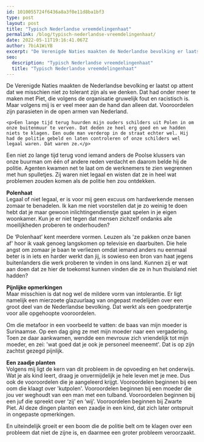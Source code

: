 ```yaml
---
id: 1010055724f6436a8a3f0e11d8ba1bf3
type: post
layout: post
title: "Typisch Nederlandse vreemdelingenhaat"
permalink: /blog/typisch-nederlandse-vreemdelingenhaat/
date: 2022-05-11T19:16:41.067Z
author: 7biA1WiYB
excerpt: "De Verenigde Naties maakten de Nederlandse bevolking er laatst op attent dat we misschien niet zo tolerant zijn als we denken. Dat had onder meer te maken met Piet, die volgens de organisatie gruwelijk fout en racistisch is. Maar volgens mij is er veel meer aan de hand dan alleen dat. Vooroordelen zijn parasieten in de open armen van Nederland.  "
seo:
  description: "Typisch Nederlandse vreemdelingenhaat"
  title: "Typisch Nederlandse vreemdelingenhaat"
---
```

De Verenigde Naties maakten de Nederlandse bevolking er laatst op attent dat we misschien niet zo tolerant zijn als we denken. Dat had onder meer te maken met Piet, die volgens de organisatie gruwelijk fout en racistisch is. Maar volgens mij is er veel meer aan de hand dan alleen dat. Vooroordelen zijn parasieten in de open armen van Nederland.  

    <p>Een lange tijd terug huurden mijn ouders schilders uit Polen in om onze buitenmuur te verven. Dat deden ze heel erg goed en we hadden niets te klagen. Een oude man verderop in de straat echter wel. Hij had de politie gebeld en laten controleren of onze schilders wel legaal waren. Dat waren ze.</p>
<p>Een niet zo lange tijd terug vond iemand anders de Poolse klussers van onze buurman om één of andere reden verdacht en daarom belde hij de politie. Agenten kwamen net te laat om de werknemers te zien wegrennen met hun spulletjes. Zij waren niet legaal en wisten dat ze in heel wat problemen zouden komen als de politie hen zou ontdekken.</p>
<p><strong>Polenhaat</strong><br>Legaal of niet legaal, er is voor mij geen excuus om hardwerkende mensen zomaar te benadelen. Ik kan me niet voorstellen dat je zo weinig te doen hebt dat je maar gewoon inlichtingendienstje gaat spelen in je eigen woonkamer. Kun je er niet tegen dat mensen zichzelf ondanks alle moeilijkheden proberen te onderhouden?</p>
<p>De ‘Polenhaat’ kent meerdere vormen. Leuzen als 'ze pakken onze banen af' hoor ik vaak genoeg langskomen op televisie en daarbuiten. Die hele angst om zomaar je baan te verliezen omdat iemand anders nu eenmaal beter is in iets en harder werkt dan jij, is sowieso een bron van haat jegens buitenlanders die werk proberen te vinden in ons land. Kunnen zij er wat aan doen dat ze hier de toekomst kunnen vinden die ze in hun thuisland niet hadden?</p>
<p><strong>Pijnlijke opmerkingen</strong><br>Maar misschien is dat nog wel de mildere vorm van intolerantie. Er ligt namelijk een mierzoete glazuurlaag van ongepast medelijden over een groot deel van de Nederlandse bevolking. Dat werkt als een goedpratertje voor alle opgehoopte vooroordelen.</p>
<p>Om die metafoor in een voorbeeld te vatten: de baas van mijn moeder is Surinaamse. Op een dag ging ze met mijn moeder naar een vergadering. Toen ze daar aankwamen, wendde een mevrouw zich vriendelijk tot mijn moeder, en zei: 'wat goed dat je ook je personeel meeneemt'. Dat is op zijn zachtst gezegd pijnlijk.</p>
<p><strong>Een zaadje planten</strong><br>Volgens mij ligt de kern van dit probleem in de opvoeding en het onderwijs. Wat je als kind leert, draag je onvermijdelijk je hele leven met je mee. Dus ook de vooroordelen die je aangeleerd krijgt. Vooroordelen beginnen bij een oom die klaagt over 'kutpolen'. Vooroordelen beginnen bij een moeder die jou ver weghoudt van een man met een tulband. Vooroordelen beginnen bij een juf die spreekt over ‘zij’ en ‘wij’. Vooroordelen beginnen bij Zwarte Piet. Al deze dingen planten een zaadje in een kind, dat zich later ontspruit in ongepaste opmerkingen. </p>
<p>En uiteindelijk groeit er een boom die de politie belt om te klagen over een probleem dat niet de zijne is, en daarmee een groter probleem veroorzaakt.</p>  
